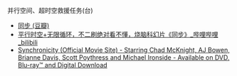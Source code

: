 并行空间、超时空救援任务(台)
- [同步 (豆瓣)](https://movie.douban.com/subject/26576995/)
- [平行时空+无限循环，不二刷绝对看不懂，烧脑科幻片《同步》_哔哩哔哩_bilibili](https://www.bilibili.com/video/BV1XS4y187aj/)
- [Synchronicity (Official Movie Site) - Starring Chad McKnight, AJ Bowen, Brianne Davis, Scott Poythress and Michael Ironside - Available on DVD, Blu-ray™ and Digital Download](https://www.magnetreleasing.com/synchronicity/)
